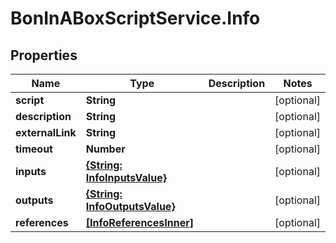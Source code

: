 # BonInABoxScriptService.Info

## Properties

Name | Type | Description | Notes
------------ | ------------- | ------------- | -------------
**script** | **String** |  | [optional] 
**description** | **String** |  | [optional] 
**externalLink** | **String** |  | [optional] 
**timeout** | **Number** |  | [optional] 
**inputs** | [**{String: InfoInputsValue}**](InfoInputsValue.md) |  | [optional] 
**outputs** | [**{String: InfoOutputsValue}**](InfoOutputsValue.md) |  | [optional] 
**references** | [**[InfoReferencesInner]**](InfoReferencesInner.md) |  | [optional] 


